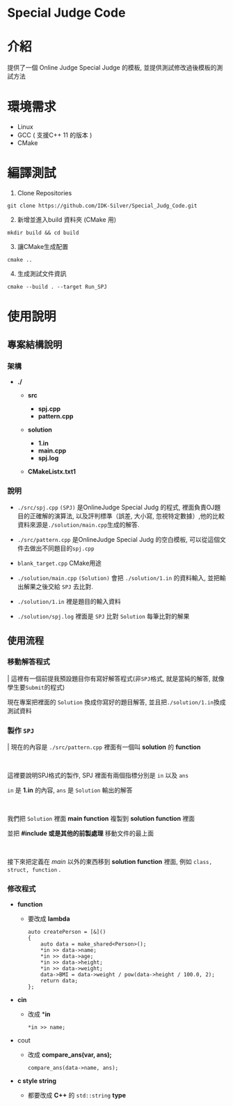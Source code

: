 # Special Judge Code
# 介紹
提供了一個 Online Judge Special Judge 的模板, 並提供測試修改過後模板的測試方法

# 環境需求
- Linux
- GCC ( 支援C++ 11 的版本 ) 
- CMake 

# 編譯測試
1. Clone Repositories
```
git clone https://github.com/IDK-Silver/Special_Judg_Code.git
```
2. 新增並進入build 資料夾 (CMake 用)
```
mkdir build && cd build
```

3. 讓CMake生成配置
```
cmake ..
```

4. 生成測試文件資訊
```
cmake --build . --target Run_SPJ
```

# 使用說明

## 專案結構說明
### 架構
- **./**
    - **src**
        - **spj.cpp**
        - **pattern.cpp**
    - **solution**
        - **1.in**
        - **main.cpp**
        - **spj.log**

    - **CMakeListx.txt1**

### 說明
- `./src/spj.cpp` `(SPJ)` 是OnlineJudge Special Judg 的程式, 裡面負責OJ題目的正確解的演算法, 以及評判標準（誤差, 大小寫, 忽視特定數據）,他的比較資料來源是`./solution/main.cpp`生成的解答.

- `./src/pattern.cpp`  是OnlineJudge Special Judg 的空白模板, 可以從這個文件去做出不同題目的`spj.cpp`

- `blank_target.cpp`  CMake用途

- `./solution/main.cpp` `(Solution)` 會把 `./solution/1.in` 的資料輸入, 並把輸出解果之後交給 `SPJ` 去比對.

- `./solution/1.in` 裡是題目的輸入資料

- `./solution/spj.log`  裡面是 `SPJ` 比對 `Solution` 每筆比對的解果

## 使用流程
### 移動解答程式

| 這裡有一個前提我預設題目你有寫好解答程式(非`SPJ`格式, 就是當純的解答, 就像學生要`Submit`的程式)

現在專案把裡面的 `Solution` 換成你寫好的題目解答, 並且把`./solution/1.in`換成測試資料

### 製作 `SPJ`
| 現在的內容是 `./src/pattern.cpp` 裡面有一個叫 **solution** 的 **function**

</br>

這裡要說明SPJ格式的製作, SPJ 裡面有兩個指標分別是 `in` 以及 `ans`

`in` 是 **1.in** 的內容,  `ans` 是 `Solution` 輸出的解答

</br>

我們把 `Solution` 裡面 **main function** 複製到 **solution function** 裡面

並把 **#include 或是其他的前製處理** 移動文件的最上面

</br>

接下來把定義在 *main* 以外的東西移到 **solution function** 裡面, 例如 `class, struct, function` .

### 修改程式

- **function**
    - 要改成 **lambda**
        ```
        auto createPerson = [&]()
        {
            auto data = make_shared<Person>();
            *in >> data->name;
            *in >> data->age;
            *in >> data->height;
            *in >> data->weight;
            data->BMI = data->weight / pow(data->height / 100.0, 2);
            return data;
        };
        ```

- **cin**
    - 改成 ***in**
        ```
        *in >> name;
        ```

- cout
    - 改成 **compare_ans(var, ans);**
        ```
        compare_ans(data->name, ans);
        ```
- **c style string**
    - 都要改成 **C++** 的 `std::string`  **type**
